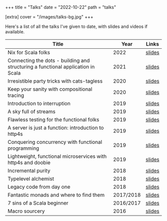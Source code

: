 +++
title = "Talks"
date = "2022-10-22"
path = "talks"

[extra]
cover = "/images/talks-bg.jpg"
+++

Here's a list of all the talks I've given to date, with slides and videos if available.

| Title                                                                            | Year      | Links                                                                                                                    |
| -------------------------------------------------------------------------------- | --------- | ------------------------------------------------------------------------------------------------------------------------ |
| Nix for Scala folks                                                              | 2022      | [slides](https://speakerdeck.com/kubukoz/nix-for-scala-folks)                                                            |
| Connecting the dots - building and structuring a functional application in Scala | 2021      | [slides](https://speakerdeck.com/kubukoz/connecting-the-dots-building-and-structuring-a-functional-application-in-scala) | [recording](https://www.youtube.com/watch?v=JbMjq8VehLc)        |
| Irresistible party tricks with cats-tagless                                      | 2020      | [slides](https://speakerdeck.com/kubukoz/irresistible-party-tricks-with-cats-tagless)                                    | [recording](https://www.youtube.com/watch?v=rzS9lkg3Cf8)        |
| Keep your sanity with compositional tracing                                      | 2020      | [slides](https://speakerdeck.com/kubukoz/keep-your-sanity-with-compositional-tracing)                                    | [recording](https://www.youtube.com/watch?v=CKS8c1di3Z0)        |
| Introduction to interruption                                                     | 2019      | [slides](https://speakerdeck.com/kubukoz/introduction-to-interruption)                                                   | [recording](https://youtube.com/watch?v=EQWAQF6Yj5Q)            |
| A sky full of streams                                                            | 2019      | [slides](https://speakerdeck.com/kubukoz/a-sky-full-of-streams)                                                          | [recording](https://youtube.com/watch?v=oluPEFlXumw)            |
| Flawless testing for the functional folks                                        | 2019      | [slides](https://speakerdeck.com/kubukoz/flawless-testing-for-the-functional-folks)                                      | [recording](https://vimeo.com/368027707)                        |
| A server is just a function: introduction to http4s                              | 2019      | [slides](https://speakerdeck.com/kubukoz/a-server-is-just-a-function-introduction-to-http4s)                             | [recording&nbsp;1](https://www.youtube.com/watch?v=9YsZ8loRVDA) | [recording&nbsp;2](https://www.youtube.com/watch?v=jwKzluH5jFg) |
| Conquering concurrency with functional programming                               | 2019      | [slides](https://speakerdeck.com/kubukoz/conquering-concurrency-with-functional-programming)                             | [recording&nbsp;1](https://youtube.com/watch?v=6z6C1EmxzaI)     | [recording&nbsp;2](https://youtube.com/watch?v=fZO2lV2xjEo)     |
| Lightweight, functional microservices with http4s and doobie                     | 2019      | [slides](https://kubukoz.github.io/talks/http4s-doobie-micro/slides/)                                                    | [recording](https://youtube.com/watch?v=fQfMiUDsLv4)            |
| Incremental purity                                                               | 2018      | [slides](https://kubukoz.github.io/talks/incremental-purity/slides/)                                                     |
| Typelevel alchemist                                                              | 2018      | [slides](https://kubukoz.github.io/talks/typelevel-alchemist/slides)                                                     |
| Legacy code from day one                                                         | 2018      | [slides](https://kubukoz.github.io/talks/legacy-code-from-day-1/slides/#/)                                               | [recording](https://youtube.com/watch?v=6FYISbNdanE)            |
| Fantastic monads and where to find them                                          | 2017/2018 | [slides](https://kubukoz.github.io/talks/fantastic-monads-and-where-to-find-them/slides/#/)                              | [recording&nbsp;1](https://youtube.com/watch?v=hOvyL28t0Yc)     | [recording&nbsp;2](https://youtube.com/watch?v=HMs_F7LXTak)     |
| 7 sins of a Scala beginner                                                       | 2016/2017 | [slides](https://kubukoz.github.io/talks/seven-sins-of-a-scala-developer/slides/#/)                                      | [recording&nbsp;1](https://youtu.be/8ZAKrcnQ7Ww)                | [recording&nbsp;2](https://youtube.com/watch?v=Z2YzCzfUNNk)     |
| Macro sourcery                                                                   | 2016      | [slides](https://kubukoz.github.io/talks/macro-sourcery/slides/#/)                                                       | [recording&nbsp;1](https://youtube.com/watch?v=-ayx8NIDv4Q)     | [recording&nbsp;2](https://youtube.com/watch?v=KvZlYAOtzmU)     |
